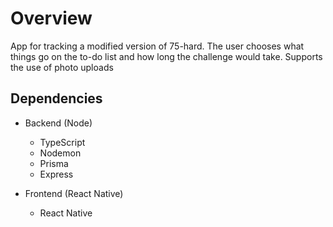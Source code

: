 # Overview

App for tracking a modified version of 75-hard. The user chooses what things go on
the to-do list and how long the challenge would take. Supports the use of photo uploads

## Dependencies

- Backend (Node)
  - TypeScript
  - Nodemon
  - Prisma 
  - Express

- Frontend (React Native)
  - React Native
